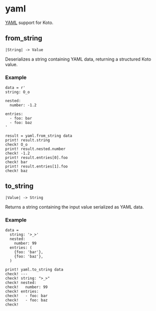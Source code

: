 # yaml

[YAML](https://yaml.org) support for Koto.

## from_string

```kototype
|String| -> Value
```

Deserializes a string containing YAML data, returning a structured Koto value.

### Example

```koto
data = r'
string: O_o

nested:
  number: -1.2

entries:
  - foo: bar
  - foo: baz
'

result = yaml.from_string data
print! result.string
check! O_o
print! result.nested.number
check! -1.2
print! result.entries[0].foo
check! bar
print! result.entries[1].foo
check! baz
```

## to_string

```kototype
|Value| -> String
```

Returns a string containing the input value serialized as YAML data.

### Example

```koto
data = 
  string: '>_>'
  nested:
    number: 99
  entries: (
    {foo: 'bar'},
    {foo: 'baz'},
  )

print! yaml.to_string data
check! ---
check! string: ">_>"
check! nested:
check!   number: 99
check! entries:
check!   - foo: bar
check!   - foo: baz
check! 
```
